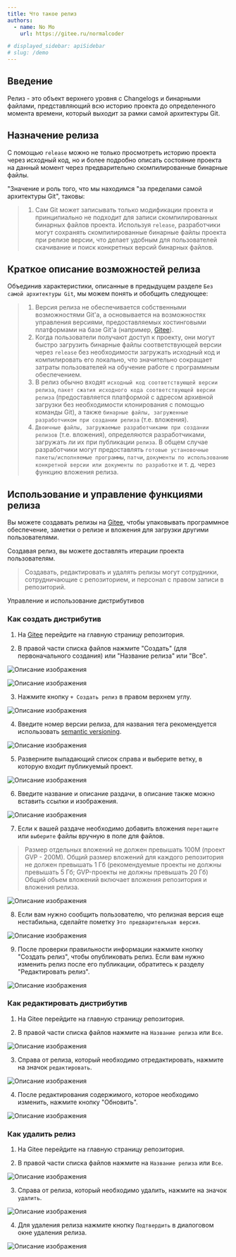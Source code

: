 ```yaml
---
title: Что такое релиз
authors:
  - name: No Mo
    url: https://gitee.ru/normalcoder

# displayed_sidebar: apiSidebar
# slug: /demo
---
```


## Введение

Релиз - это объект верхнего уровня с Changelogs и бинарными файлами, представляющий всю историю проекта до определенного момента времени, который выходит за рамки самой архитектуры Git.

## Назначение релиза

С помощью `release` можно не только просмотреть историю проекта через исходный код, но и более подробно описать состояние проекта на данный момент через предварительно скомпилированные бинарные файлы.

"Значение и роль того, что мы находимся "за пределами самой архитектуры Git", таковы:
>
> 1. Сам Git может записывать только модификации проекта и принципиально не подходит для записи скомпилированных бинарных файлов проекта.
Используя `release`, разработчики могут сохранять скомпилированные бинарные файлы проекта при релизе версии, что делает удобным для пользователей скачивание и поиск конкретных версий бинарных файлов.
>  

## Краткое описание возможностей релиза

Объединив характеристики, описанные в предыдущем разделе `Без самой архитектуры Git`, мы можем понять и обобщить следующее:
>
> 1. Версия релиза не обеспечивается собственными возможностями Git'а, а основывается на возможностях управления версиями, предоставляемых хостинговыми платформами на базе Git'а (например, [Gitee]).
> 2. Когда пользователи получают доступ к проекту, они могут быстро загрузить бинарные файлы соответствующей версии через `release` без необходимости загружать исходный код и компилировать его локально, что значительно сокращает затраты пользователей на обучение работе с программным обеспечением.
> 3. В релиз обычно входят `исходный код соответствующей версии релиза`, `пакет сжатия исходного кода соответствующей версии релиза` (предоставляется платформой с адресом архивной загрузки без необходимости клонирования с помощью команды Git), а также `бинарные файлы, загруженные разработчиком при создании релиза` (т.е. вложения).
> 4. `Двоичные файлы, загружаемые разработчиками при создании релизов` (т.е. вложения), определяются разработчиками, загружать ли их при публикации `релиза`. В общем случае разработчики могут предоставлять `готовые установочные пакеты/исполняемые программы`, `патчи`, `документы по использованию конкретной версии или документы по разработке` и т. д. через функцию вложения релиза.

## Использование и управление функциями релиза

Вы можете создавать релизы на [Gitee], чтобы упаковывать программное обеспечение, заметки о релизе и вложения для загрузки другими пользователями.

Создавая релиз, вы можете доставлять итерации проекта пользователям.

> Создавать, редактировать и удалять релизы могут сотрудники, сотрудничающие с репозиторием, и персонал с правом записи в репозиторий.

Управление и использование дистрибутивов
  
### Как создать дистрибутив

1. На [Gitee] перейдите на главную страницу репозитория.

2. В правой части списка файлов нажмите "Создать" (для первоначального создания) или "Название релиза" или "Все".

![Описание изображения](https://images.gitee.ru/uploads/images/2020/1126/115356_1d0310c8_8249553.jpeg "02.jpeg")

![Описание изображения](https://images.gitee.ru/uploads/images/2020/1126/115333_3c45bb5d_8249553.jpeg "01.jpeg")

3. Нажмите кнопку `+ Создать релиз` в правом верхнем углу.

![Описание изображения](https://images.gitee.ru/uploads/images/2020/1126/115437_2b091816_8249553.jpeg "03.jpeg")

4. Введите номер версии релиза, для названия тега рекомендуется использовать [semantic versioning](https://semver.org/lang/zh-CN/).

![Описание изображения](https://images.gitee.ru/uploads/images/2020/1126/115449_b2ac4158_8249553.jpeg "04.jpeg")

5. Разверните выпадающий список справа и выберите ветку, в которую входит публикуемый проект.

![Описание изображения](https://images.gitee.ru/uploads/images/2020/1126/115459_fce043f4_8249553.jpeg "05.jpeg")

6. Введите название и описание раздачи, в описание также можно вставить ссылки и изображения.

![Описание изображения](https://images.gitee.ru/uploads/images/2020/1126/120023_15aa67fe_8249553.jpeg "06.jpeg")

7. Если к вашей раздаче необходимо добавить вложения `перетащите` или `выберите` файлы вручную в поле для файлов.

> Размер отдельных вложений не должен превышать 100М (проект GVP - 200М).
> Общий размер вложений для каждого репозитория не должен превышать 1 Гб (рекомендуемые проекты не должны превышать 5 Гб; GVP-проекты не должны превышать 20 Гб)
> Общий объем вложений включает вложения репозитория и вложения релиза.

![Описание изображения](https://images.gitee.ru/uploads/images/2020/1126/124522_4e4e24ba_8249553.jpeg "08.jpeg")

8. Если вам нужно сообщить пользователю, что релизная версия еще нестабильна, сделайте пометку `Это предварительная версия`.

![Описание изображения](https://images.gitee.ru/uploads/images/2020/1126/124533_2adadaaa_8249553.jpeg "09.jpeg")

9. После проверки правильности информации нажмите кнопку "Создать релиз", чтобы опубликовать релиз. Если вам нужно изменить релиз после его публикации, обратитесь к разделу "Редактировать релиз".

![Описание изображения](https://images.gitee.ru/uploads/images/2020/1126/124626_48b6df86_8249553.jpeg "10.jpeg")

### Как редактировать дистрибутив

1. На Gitee перейдите на главную страницу репозитория.

2. В правой части списка файлов нажмите на `Название релиза` или `Все`.

![Описание изображения](https://images.gitee.ru/uploads/images/2020/1126/124730_fb2abe5b_8249553.jpeg "01.jpeg")

3. Справа от релиза, который необходимо отредактировать, нажмите на значок `редактировать`.

![Описание изображения](https://images.gitee.ru/uploads/images/2020/1126/125302_5158e539_8249553.jpeg "13.jpeg")

4. После редактирования содержимого, которое необходимо изменить, нажмите кнопку "Обновить".

![Описание изображения](https://images.gitee.ru/uploads/images/2020/1126/125034_c0ef2f82_8249553.jpeg "12.jpeg")

### Как удалить релиз

1. На Gitee перейдите на главную страницу репозитория.

2. В правой части списка файлов нажмите на `Название релиза` или `Все`.

![Описание изображения](https://images.gitee.ru/uploads/images/2020/1126/124730_fb2abe5b_8249553.jpeg "01.jpeg")

3. Справа от релиза, который необходимо удалить, нажмите на значок `удалить`.

![Описание изображения](https://images.gitee.ru/uploads/images/2020/1126/124940_38df24bf_8249553.jpeg "11.jpeg")

4. Для удаления релиза нажмите кнопку `Подтвердить` в диалоговом окне удаления релиза.

![Описание изображения](https://images.gitee.ru/uploads/images/2020/1126/125400_6a88eeaa_8249553.jpeg "14.jpeg")

[Gitee]:https://gitee.ru